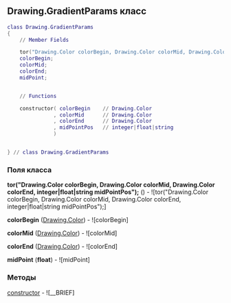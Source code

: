 ## Drawing.GradientParams класс


```lua
class Drawing.GradientParams
{
    // Member Fields

    tor("Drawing.Color colorBegin, Drawing.Color colorMid, Drawing.Color colorEnd, integer|float|string midPointPos");; // 
    colorBegin;                                                                                                         // Drawing.Color
    colorMid;                                                                                                           // Drawing.Color
    colorEnd;                                                                                                           // Drawing.Color
    midPoint;                                                                                                           // float


    // Functions

    constructor( colorBegin    // Drawing.Color
               , colorMid      // Drawing.Color
               , colorEnd      // Drawing.Color
               , midPointPos   // integer|float|string
               )


} // class Drawing.GradientParams
```



### Поля класса

**tor("Drawing.Color colorBegin, Drawing.Color colorMid, Drawing.Color colorEnd, integer|float|string midPointPos");** () - ![tor("Drawing.Color colorBegin, Drawing.Color colorMid, Drawing.Color colorEnd, integer|float|string midPointPos");]

**colorBegin** ([Drawing.Color](../Drawing/Color.md)) - ![colorBegin]

**colorMid** ([Drawing.Color](../Drawing/Color.md)) - ![colorMid]

**colorEnd** ([Drawing.Color](../Drawing/Color.md)) - ![colorEnd]

**midPoint** (**float**) - ![midPoint]


### Методы


[constructor](../Drawing/GradientParams/constructor.md) - ![__BRIEF]


